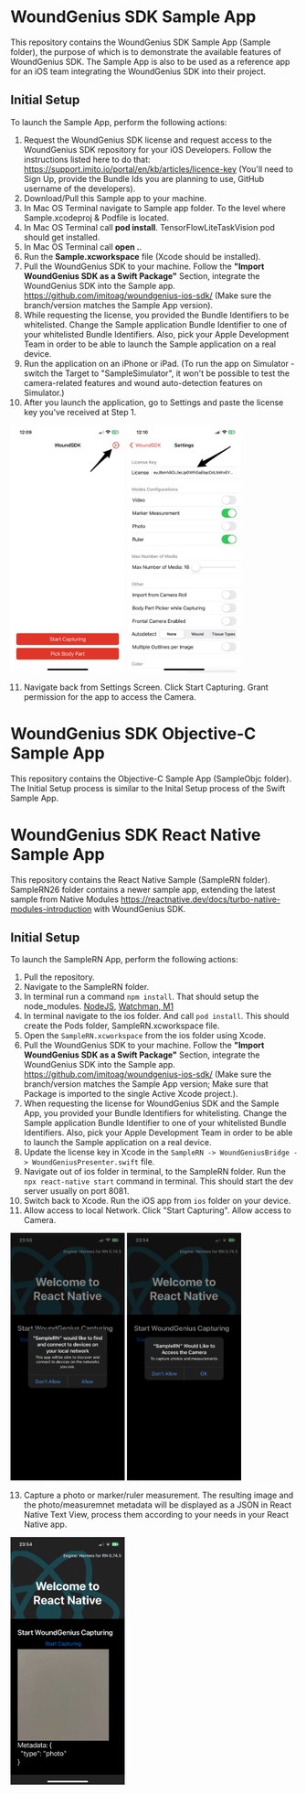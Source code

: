 # WoundGenius SDK Sample App

This repository contains the WoundGenius SDK Sample App (Sample folder), the purpose of which is to demonstrate the available features of WoundGenius SDK.
The Sample App is also to be used as a reference app for an iOS team integrating the WoundGenius SDK into their project.

## Initial Setup
To launch the Sample App, perform the following actions:

1. Request the WoundGenius SDK license and request access to the WoundGenius SDK repository for your iOS Developers. Follow the instructions listed here to do that: https://support.imito.io/portal/en/kb/articles/licence-key (You'll need to Sign Up, provide the Bundle Ids you are planning to use, GitHub username of the developers).
2. Download/Pull this Sample app to your machine.
3. In Mac OS Terminal navigate to Sample app folder. To the level where Sample.xcodeproj & Podfile is located.
4. In Mac OS Terminal call **pod install**. TensorFlowLiteTaskVision pod should get installed.
5. In Mac OS Terminal call **open .**.
6. Run the **Sample.xcworkspace** file (Xcode should be installed).
7. Pull the WoundGenius SDK to your machine. Follow the **"Import WoundGenius SDK as a Swift Package"** Section, integrate the WoundGenius SDK into the Sample app. https://github.com/imitoag/woundgenius-ios-sdk/ (Make sure the branch/version matches the Sample App version).
8. While requesting the license, you provided the Bundle Identifiers to be whitelisted. Change the Sample application Bundle Identifier to one of your whitelisted Bundle Identifiers. Also, pick your Apple Development Team in order to be able to launch the Sample application on a real device.
9. Run the application on an iPhone or iPad. (To run the app on Simulator - switch the Target to "SampleSimulator", it won't be possible to test the camera-related features and wound auto-detection features on Simulator.)
10. After you launch the application, go to Settings and paste the license key you've received at Step 1.

<img src="README/settings_button.jpg" width="200">  <img src="README/license_key.jpg" width="200"> 

11. Navigate back from Settings Screen. Click Start Capturing. Grant permission for the app to access the Camera.

# WoundGenius SDK Objective-C Sample App

This repository contains the Objective-C Sample App (SampleObjc folder). The Initial Setup process is similar to the Inital Setup process of the Swift Sample App.

# WoundGenius SDK React Native Sample App

This repository contains the React Native Sample (SampleRN folder).
SampleRN26 folder contains a newer sample app, extending the latest sample from Native Modules https://reactnative.dev/docs/turbo-native-modules-introduction with WoundGenius SDK.

## Initial Setup
To launch the SampleRN App, perform the following actions:

1. Pull the repository.
2. Navigate to the SampleRN folder.
3. In terminal run a command ```npm install```. That should setup the node_modules. [NodeJS](https://nodejs.org/en/download/package-manager), [Watchman, M1](https://stackoverflow.com/a/70177808/1847511)
4. In terminal navigate to the ios folder. And call ```pod install```. This should create the Pods folder, SampleRN.xcworkspace file.
5. Open the ```SampleRN.xcworkspace``` from the ios folder using Xcode.
6. Pull the WoundGenius SDK to your machine. Follow the **"Import WoundGenius SDK as a Swift Package"** Section, integrate the WoundGenius SDK into the Sample app. https://github.com/imitoag/woundgenius-ios-sdk/ (Make sure the branch/version matches the Sample App version; Make sure that Package is imported to the single Active Xcode project.).
7. When requesting the license for WoundGenius SDK and the Sample App, you provided your Bundle Identifiers for whitelisting. Change the Sample application Bundle Identifier to one of your whitelisted Bundle Identifiers. Also, pick your Apple Development Team in order to be able to launch the Sample application on a real device.
8. Update the license key in Xcode in the ```SampleRN -> WoundGeniusBridge -> WoundGeniusPresenter.swift``` file.
9. Navigate out of ios folder in terminal, to the SampleRN folder. Run the ```npx react-native start``` command in terminal. This should start the dev server usually on port 8081.
10. Switch back to Xcode. Run the iOS app from ```ios``` folder on your device.
11. Allow access to local Network. Click "Start Capturing". Allow access to Camera.

<img src="README/rn_local_network.PNG" width="200">  <img src="README/rn_camera.PNG" width="200"> 

13. Capture a photo or marker/ruler measurement. The resulting image and the photo/measuremnet metadata will be displayed as a JSON in React Native Text View, process them according to your needs in your React Native app.

<img src="README/rn_result.PNG" width="200">


